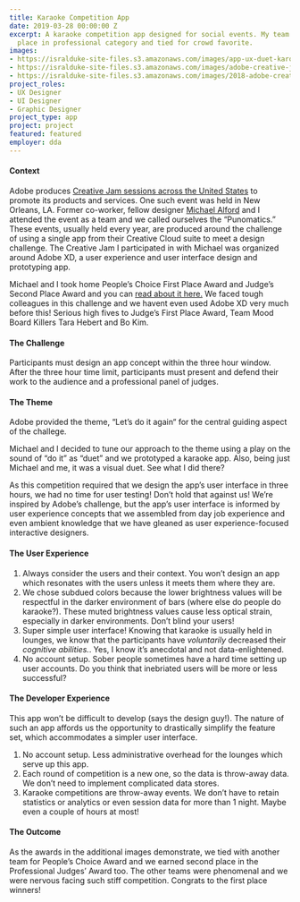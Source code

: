 ```yaml
---
title: Karaoke Competition App
date: 2019-03-28 00:00:00 Z
excerpt: A karaoke competition app designed for social events. My team took second
  place in professional category and tied for crowd favorite.
images:
- https://isralduke-site-files.s3.amazonaws.com/images/app-ux-duet-karoake-adobe-creative-jam-winner-michael-alford-isral-duke.jpg
- https://isralduke-site-files.s3.amazonaws.com/images/adobe-creative-jam-awards-2018-michael-alford-isral-duke.jpg
- https://isralduke-site-files.s3.amazonaws.com/images/2018-adobe-creative-jam-new-orleans-michael-alford-isral-duke.jpg
project_roles:
- UX Designer
- UI Designer
- Graphic Designer
project_type: app
project: project
featured: featured
employer: dda
---
```


<h4>Context</h4>
<p>Adobe produces <a href="https://adobecreativejams.com/" target="_blank">Creative Jam sessions across the United States</a> to promote its products and services. One such event was held in New Orleans, LA. Former co-worker, fellow designer <a href="https://www.linkedin.com/in/michael-alford-a12a1495/" target="_blank">Michael Alford</a> and I attended the event as a team and we called ourselves the “Punomatics.” These events, usually held every year, are produced around the challenge of using a single app from their Creative Cloud suite to meet a design challenge. The Creative Jam I participated in with Michael was organized around Adobe XD, a user experience and user interface design and prototyping app.</p>
<p>Michael and I took home People&rsquo;s Choice First Place Award and Judge&rsquo;s Second Place Award and you can <a href="https://www.behance.net/gallery/66242371/New-Orleans-Creative-Jam-2018" title="See Isral Duke in 2018 Adobe XD Creative Jam in New Orleans" target="_blank">read about it here.</a> We faced tough colleagues in this challenge and we havent even used Adobe XD very much before this! Serious high fives to Judge&rsquo;s First Place Award, Team Mood Board Killers Tara Hebert and Bo Kim.</p>
<h4>The Challenge</h4>
<p>Participants must design an app concept within the three hour window. After the three hour time limit, participants must present and defend their work to the audience and a professional panel of judges.</p>
<h4>The Theme</h4>
<p>Adobe provided the theme, “Let’s do it again“ for the central guiding aspect of the challege.</p>
<p>Michael and I decided to tune our approach to the theme using a play on the sound of “do it” as “duet” and we prototyped a karaoke app. Also, being just Michael and me, it was a visual duet. See what I did there?
</p>
<p>As this competition required that we design the app’s user interface in three hours, we had no time for user testing! Don’t hold that against us! We’re inspired by Adobe’s challenge, but the app’s user interface is informed by user experience concepts that we assembled from day job experience and even ambient knowledge that we have gleaned as user experience-focused interactive designers.
</p>
<h4>The User Experience</h4>
<ol>
	<li>Always consider the users and their context. You won’t design an app which resonates with the users unless it meets them where they are.</li>
	<li>We chose subdued colors because the lower brightness values will be respectful in the darker environment of bars (where else do people do karaoke?). These muted brightness values cause less optical strain, especially in darker environments. Don&rsquo;t blind your users!</li>
	<li>Super simple user interface! Knowing that karaoke is usually held in lounges, we know that the participants have <em>voluntarily</em> decreased their <em>cognitive abilities.</em>. Yes, I know it’s anecdotal and not data-enlightened.</li>
	<li>No account setup. Sober people sometimes have a hard time setting up user accounts. Do you think that inebriated users will be more or less successful?</li>
</ol>
<h4>The Developer Experience</h4>
<p><strong></strong>This app won’t be difficult to develop (says the design guy!). The nature of such an app affords us the opportunity to drastically simplify the feature set, which accommodates a simpler user interface.<span></span>
</p>
<ol>
	<li>No account setup. Less administrative overhead for the lounges which serve up this app.</li>
	<li>Each round of competition is a new one, so the data is throw-away data. We don’t need to implement complicated data stores.</li>
	<li>Karaoke competitions are throw-away events. We don’t have to retain statistics or analytics or even session data for more than 1 night. Maybe even a couple of hours at most!</li>
</ol>
<h4>The Outcome</h4>
<p>As the awards in the additional images demonstrate, we tied with another team for People’s Choice Award and we earned second place in the Professional Judges’ Award too. The other teams were phenomenal and we were nervous facing such stiff competition. Congrats to the first place winners!
</p>
